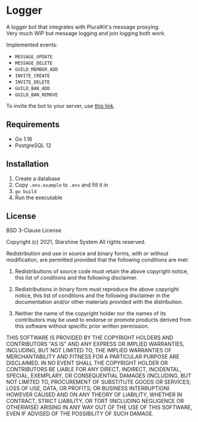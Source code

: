 # Logger

A logger bot that integrates with PluralKit's message proxying.  
Very much WIP but message logging and join logging both work.

Implemented events:

- `MESSAGE_UPDATE`
- `MESSAGE_DELETE`
- `GUILD_MEMBER_ADD`
- `INVITE_CREATE`
- `INVITE_DELETE`
- `GUILD_BAN_ADD`
- `GUILD_BAN_REMOVE`

To invite the bot to your server, use [this link](https://discord.com/api/oauth2/authorize?client_id=830819903371739166&permissions=537259248&scope=bot%20applications.commands).

## Requirements

- Go 1.16
- PostgreSQL 12

## Installation

1. Create a database
2. Copy `.env.example` to `.env` and fill it in
3. `go build`
4. Run the executable

## License

BSD 3-Clause License

Copyright (c) 2021, Starshine System
All rights reserved.

Redistribution and use in source and binary forms, with or without
modification, are permitted provided that the following conditions are met:

1. Redistributions of source code must retain the above copyright notice, this
   list of conditions and the following disclaimer.

2. Redistributions in binary form must reproduce the above copyright notice,
   this list of conditions and the following disclaimer in the documentation
   and/or other materials provided with the distribution.

3. Neither the name of the copyright holder nor the names of its
   contributors may be used to endorse or promote products derived from
   this software without specific prior written permission.

THIS SOFTWARE IS PROVIDED BY THE COPYRIGHT HOLDERS AND CONTRIBUTORS "AS IS"
AND ANY EXPRESS OR IMPLIED WARRANTIES, INCLUDING, BUT NOT LIMITED TO, THE
IMPLIED WARRANTIES OF MERCHANTABILITY AND FITNESS FOR A PARTICULAR PURPOSE ARE
DISCLAIMED. IN NO EVENT SHALL THE COPYRIGHT HOLDER OR CONTRIBUTORS BE LIABLE
FOR ANY DIRECT, INDIRECT, INCIDENTAL, SPECIAL, EXEMPLARY, OR CONSEQUENTIAL
DAMAGES (INCLUDING, BUT NOT LIMITED TO, PROCUREMENT OF SUBSTITUTE GOODS OR
SERVICES; LOSS OF USE, DATA, OR PROFITS; OR BUSINESS INTERRUPTION) HOWEVER
CAUSED AND ON ANY THEORY OF LIABILITY, WHETHER IN CONTRACT, STRICT LIABILITY,
OR TORT (INCLUDING NEGLIGENCE OR OTHERWISE) ARISING IN ANY WAY OUT OF THE USE
OF THIS SOFTWARE, EVEN IF ADVISED OF THE POSSIBILITY OF SUCH DAMAGE.
